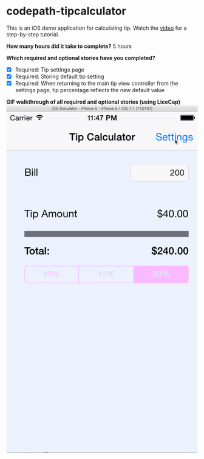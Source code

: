 # codepath-tipcalculator

This is an iOS demo application for calculating tip. Watch the [video](http://vimeo.com/74764846) for a step-by-step tutorial.

**How many hours did it take to complete?**
5 hours

**Which required and optional stories have you completed?**
* [x] Required: Tip settings page
* [x] Required: Storing default tip setting
* [x] Required: When returning to the main tip view controller from the settings page, tip percentage reflects the new default value

**GIF walkthrough of all required and optional stories (using LiceCap)**
![Video Walkthrough](TipCalculator.gif)
